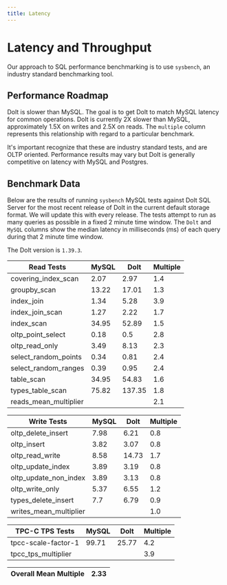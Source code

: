 ```yaml
---
title: Latency
---
```


# Latency and Throughput

Our approach to SQL performance benchmarking is to use `sysbench`, an
industry standard benchmarking tool.

## Performance Roadmap

Dolt is slower than MySQL. The goal is to get Dolt to match 
MySQL latency for common operations. Dolt is currently 2X slower 
than MySQL, approximately 1.5X on writes and 2.5X on reads. The 
`multiple` column represents this relationship with regard to a 
particular benchmark.

It's important recognize that these are industry standard tests, and
are OLTP oriented. Performance results may vary but Dolt is 
generally competitive on latency with MySQL and Postgres.

## Benchmark Data

Below are the results of running `sysbench` MySQL tests against Dolt
SQL Server for the most recent release of Dolt in the current default 
storage format. We will update this with every release. The tests 
attempt to run as many queries as possible in a fixed 2 minute time 
window. The `Dolt` and `MySQL` columns show the median latency in 
milliseconds (ms) of each query during that 2 minute time window.

The Dolt version is `1.39.3`.

<!-- START___DOLT___LATENCY_RESULTS_TABLE -->
|       Read Tests        | MySQL |  Dolt  | Multiple |
|-------------------------|-------|--------|----------|
| covering\_index\_scan   |  2.07 |   2.97 |      1.4 |
| groupby\_scan           | 13.22 |  17.01 |      1.3 |
| index\_join             |  1.34 |   5.28 |      3.9 |
| index\_join\_scan       |  1.27 |   2.22 |      1.7 |
| index\_scan             | 34.95 |  52.89 |      1.5 |
| oltp\_point\_select     |  0.18 |    0.5 |      2.8 |
| oltp\_read\_only        |  3.49 |   8.13 |      2.3 |
| select\_random\_points  |  0.34 |   0.81 |      2.4 |
| select\_random\_ranges  |  0.39 |   0.95 |      2.4 |
| table\_scan             | 34.95 |  54.83 |      1.6 |
| types\_table\_scan      | 75.82 | 137.35 |      1.8 |
| reads\_mean\_multiplier |       |        |      2.1 |

|       Write Tests        | MySQL | Dolt  | Multiple |
|--------------------------|-------|-------|----------|
| oltp\_delete\_insert     |  7.98 |  6.21 |      0.8 |
| oltp\_insert             |  3.82 |  3.07 |      0.8 |
| oltp\_read\_write        |  8.58 | 14.73 |      1.7 |
| oltp\_update\_index      |  3.89 |  3.19 |      0.8 |
| oltp\_update\_non\_index |  3.89 |  3.13 |      0.8 |
| oltp\_write\_only        |  5.37 |  6.55 |      1.2 |
| types\_delete\_insert    |   7.7 |  6.79 |      0.9 |
| writes\_mean\_multiplier |       |       |      1.0 |

|    TPC-C TPS Tests    | MySQL | Dolt  | Multiple |
|-----------------------|-------|-------|----------|
| tpcc-scale-factor-1   | 99.71 | 25.77 |      4.2 |
| tpcc\_tps\_multiplier |       |       |      3.9 |

| Overall Mean Multiple | 2.33 |
|-----------------------|------|
<!-- END___DOLT___LATENCY_RESULTS_TABLE -->
<br/>